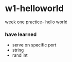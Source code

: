 # w1-helloworld
week one practice- hello world

### have learned
- serve on specific port
- string
- rand int

